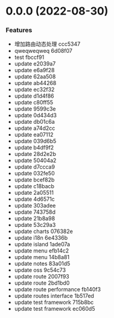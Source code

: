 # 0.0.0 (2022-08-30)

### Features

-   增加路由动态处理 ccc5347
-   qweqweqweq 6d08f07
-   test fbccf91
-   update e2039a7
-   update e6a9f28
-   update 62aa508
-   update ab44268
-   update ec32f32
-   update d1d4f86
-   update c80ff55
-   update 9599c3e
-   update 0d434d3
-   update db01c6a
-   update a74d2cc
-   update ea07112
-   update 039d6b5
-   update b4df9f2
-   update 28d2e2b
-   update 50404a2
-   update d7ccca9
-   update 032fe50
-   update bcef82b
-   update c18bacb
-   update 2a05511
-   update 4d6571c
-   update 303adee
-   update 743758d
-   update 21b8a98
-   update 53c29a3
-   update charts 076382e
-   update i18n 6e4336b
-   update island 1ade07a
-   update menu efb14c2
-   update menu 14b8a81
-   update notes 83a01d5
-   update oss 9c54c73
-   update route 2007f93
-   update route 2bd1bd0
-   update route performance fb140f3
-   update routes interface 1b517ed
-   update test framework 715b8bc
-   update test framework ec060d5
